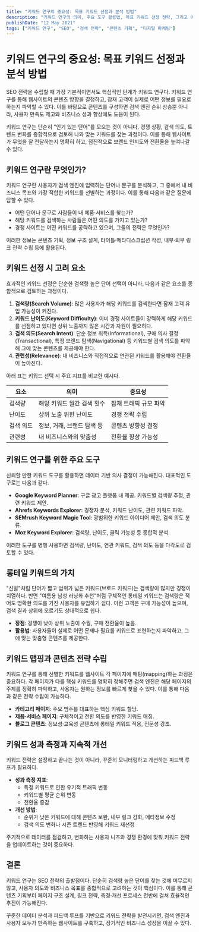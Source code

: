 ```yaml
---
title: "키워드 연구의 중요성: 목표 키워드 선정과 분석 방법"
description: "키워드 연구의 의미, 주요 도구 활용법, 목표 키워드 선정 전략, 그리고 이를 통한 효과적인 SEO 퍼포먼스 향상을 다룹니다."
publishDate: "12 May 2021"
tags: ["키워드 연구", "SEO", "검색 전략", "콘텐츠 기획", "디지털 마케팅"]
---
```


# 키워드 연구의 중요성: 목표 키워드 선정과 분석 방법

SEO 전략을 수립할 때 가장 기본적이면서도 핵심적인 단계가 키워드 연구다. 키워드 연구를 통해 웹사이트의 콘텐츠 방향을 결정하고, 잠재 고객이 실제로 어떤 정보를 필요로 하는지 파악할 수 있다. 이를 바탕으로 콘텐츠를 구성하면 검색 엔진 순위 상승뿐 아니라, 사용자 만족도 제고와 비즈니스 성과 향상에도 도움이 된다.

키워드 연구는 단순히 "인기 있는 단어"를 모으는 것이 아니다. 경쟁 상황, 검색 의도, 트렌드 변화를 종합적으로 검토해 나와 맞는 키워드를 찾는 과정이다. 이를 통해 웹사이트가 무엇을 잘 전달하는지 명확히 하고, 점진적으로 브랜드 인지도와 전환율을 높여나갈 수 있다.

## 키워드 연구란 무엇인가?

키워드 연구란 사용자가 검색 엔진에 입력하는 단어나 문구를 분석하고, 그 중에서 내 비즈니스 목표와 가장 적합한 키워드를 선별하는 과정이다. 이를 통해 다음과 같은 질문에 답할 수 있다.

- 어떤 단어나 문구로 사람들이 내 제품·서비스를 찾는가?
- 해당 키워드를 검색하는 사람들은 어떤 의도를 가지고 있는가?
- 경쟁 사이트는 어떤 키워드를 공략하고 있으며, 그들의 전략은 무엇인가?

이러한 정보는 콘텐츠 기획, 정보 구조 설계, 타이틀·메타디스크립션 작성, 내부·외부 링크 전략 수립 등에 활용된다.

## 키워드 선정 시 고려 요소

효과적인 키워드 선정은 단순한 검색량 높은 단어 선택이 아니라, 다음과 같은 요소를 종합적으로 검토하는 과정이다.

1. **검색량(Search Volume)**: 많은 사용자가 해당 키워드를 검색한다면 잠재 고객 유입 가능성이 커진다.
2. **키워드 난이도(Keyword Difficulty)**: 이미 경쟁 사이트들이 강력하게 해당 키워드를 선점하고 있다면 상위 노출까지 많은 시간과 자원이 필요하다.
3. **검색 의도(Search Intent)**: 단순 정보 취득(Informational), 구매 의사 결정(Transactional), 특정 브랜드 탐색(Navigational) 등 키워드별 검색 의도를 파악해 그에 맞는 콘텐츠를 제공해야 한다.
4. **관련성(Relevance)**: 내 비즈니스와 직접적으로 연관된 키워드를 활용해야 전환율이 높아진다.

아래 표는 키워드 선택 시 주요 지표를 비교한 예시다.

| 요소          | 의미                        | 중요성              |
|---------------|-----------------------------|---------------------|
| 검색량         | 해당 키워드 월간 검색 횟수 | 잠재 트래픽 규모 파악 |
| 난이도         | 상위 노출 위한 난이도       | 경쟁 전략 수립       |
| 검색 의도       | 정보, 거래, 브랜드 탐색 등 | 콘텐츠 방향성 결정   |
| 관련성         | 내 비즈니스와의 맞춤성      | 전환율 향상 가능성    |

## 키워드 연구를 위한 주요 도구

신뢰할 만한 키워드 도구를 활용하면 데이터 기반 의사 결정이 가능해진다. 대표적인 도구로는 다음과 같다.

- **Google Keyword Planner**: 구글 광고 플랫폼 내 제공. 키워드별 검색량 추정, 관련 키워드 제안.
- **Ahrefs Keywords Explorer**: 경쟁자 분석, 키워드 난이도, 관련 키워드 파악.
- **SEMrush Keyword Magic Tool**: 광범위한 키워드 아이디어 제안, 검색 의도 분류.
- **Moz Keyword Explorer**: 검색량, 난이도, 클릭 가능성 등 종합적 분석.

이러한 도구를 병행 사용하면 검색량, 난이도, 연관 키워드, 검색 의도 등을 다각도로 검토할 수 있다.

## 롱테일 키워드의 가치

"신발"처럼 단어가 짧고 범위가 넓은 키워드(브로드 키워드)는 검색량이 많지만 경쟁이 치열하다. 반면 "여름용 남성 러닝화 추천"처럼 구체적인 롱테일 키워드는 검색량은 적어도 명확한 의도를 가진 사용자를 유입하기 쉽다. 이런 고객은 구매 가능성이 높으며, 검색 결과 상위에 오르기도 상대적으로 쉽다.

- **장점**: 경쟁이 낮아 상위 노출이 수월, 구매 전환율이 높음.
- **활용법**: 사용자들이 실제로 어떤 문제나 필요를 키워드로 표현하는지 파악하고, 그에 맞는 맞춤형 콘텐츠를 제공한다.

## 키워드 맵핑과 콘텐츠 전략 수립

키워드 연구를 통해 선별한 키워드를 웹사이트 각 페이지에 매핑(mapping)하는 과정은 중요하다. 각 페이지가 다룰 핵심 키워드를 명확히 정해주면 검색 엔진은 해당 페이지의 주제를 정확히 파악하고, 사용자는 원하는 정보를 빠르게 찾을 수 있다. 이를 통해 다음과 같은 전략 수립이 가능하다.

- **카테고리 페이지**: 주요 범주를 대표하는 핵심 키워드 할당.
- **제품·서비스 페이지**: 구체적이고 전환 의도를 반영한 키워드 매칭.
- **블로그 콘텐츠**: 정보성·교육성 콘텐츠에 롱테일 키워드 적용, 전문성 강조.

## 키워드 성과 측정과 지속적 개선

키워드 전략은 설정하고 끝나는 것이 아니라, 꾸준히 모니터링하고 개선하는 피드백 루프가 필요하다.

- **성과 측정 지표**:
  - 특정 키워드로 인한 유기적 트래픽 변동
  - 키워드별 평균 순위 변동
  - 전환율 증감
- **개선 방법**:
  - 순위가 낮은 키워드에 대해 콘텐츠 보완, 내부 링크 강화, 메타정보 수정
  - 검색 의도 변화나 시즌 트렌드 반영해 키워드 재선정

주기적으로 데이터를 점검하고, 변화하는 사용자 니즈와 경쟁 환경에 맞춰 키워드 전략을 업데이트하는 것이 중요하다.

## 결론

키워드 연구는 SEO 전략의 출발점이다. 단순히 검색량 높은 단어를 찾는 것에 머무르지 않고, 사용자 의도와 비즈니스 목표를 종합적으로 고려하는 것이 핵심이다. 이를 통해 콘텐츠 기획부터 페이지 구조 설계, 링크 전략, 측정·개선 프로세스 전반에 걸쳐 효율적인 추진이 가능해진다.

꾸준한 데이터 분석과 피드백 루프를 기반으로 키워드 전략을 발전시키면, 검색 엔진과 사용자 모두가 만족하는 웹사이트를 구축하고, 장기적인 비즈니스 성장을 이끌 수 있다.
